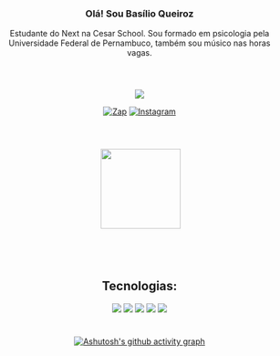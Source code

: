 <div  align="center">

### Olá! Sou Basílio Queiroz 

Estudante do Next na Cesar School. Sou formado em psicologia pela Universidade Federal de Pernambuco, também sou músico nas horas vagas. 
#

<div style="display: inline_block"><br>
<div>
<a href = "mailto:queirozbasso@gmail.com"><img src="https://img.shields.io/badge/-Gmail-%23333?style=for-the-badge&logo=gmail&logoColor=white" target="_blank"></a>
 
[![Zap](https://img.shields.io/badge/WhatsApp-25D366?style=for-the-badge&logo=whatsapp&logoColor=white)]( https://wa.me/<558199990027>)
[![Instagram](https://img.shields.io/badge/Instagram-E4405F?style=for-the-badge&logo=instagram&logoColor=white)](https://instagram.com/basilioqueiroz/)

</div>

#
<div style="display: inline_block"><br> <div>
<img aling="center">
<img height="140em" src="https://github-readme-stats.vercel.app/api?username=91basilio&theme=radical"/>
</div> 

#
<div>
<div style="display: inline_block"><br>
 
 ## Tecnologias:
 
[![](https://img.shields.io/badge/Python-3776AB?style=for-the-badge&logo=python&logoColor=white)]()
[![](https://img.shields.io/badge/Java-ED8B00?style=for-the-badge&logo=openjdk&logoColor=white)]()
[![](https://img.shields.io/badge/Visual_Studio_Code-0078D4?style=for-the-badge&logo=visual%20studio%20code&logoColor=white)]()
[![](https://img.shields.io/badge/GIT-E44C30?style=for-the-badge&logo=git&logoColor=white)]()
[![](https://img.shields.io/badge/Windows-0078D6?style=for-the-badge&logo=windows&logoColor=white)]()
<div>
 
#
 
 [![Ashutosh's github activity graph](https://github-readme-activity-graph.vercel.app/graph?username=91basilio&bg_color=121212&color=2f61b1&line=0d6cb5&point=c7cdd6&area=true&hide_border=true)](https://github.com/ashutosh00710/github-readme-activity-graph)
 
 
 

  
  
